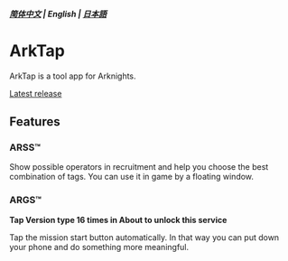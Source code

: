 ##### [简体中文](README.md) | English | [日本語](README_JP.md)
# ArkTap
ArkTap is a tool app for Arknights.

[Latest release](https://github.com/IcebemAst/ArknightsTap/releases/latest)

## Features

### ARSS™
Show possible operators in recruitment and help you choose the best combination of tags. You can use it in game by a floating window.

### ARGS™
**Tap Version type 16 times in About to unlock this service**

Tap the mission start button automatically. In that way you can put down your phone and do something more meaningful.